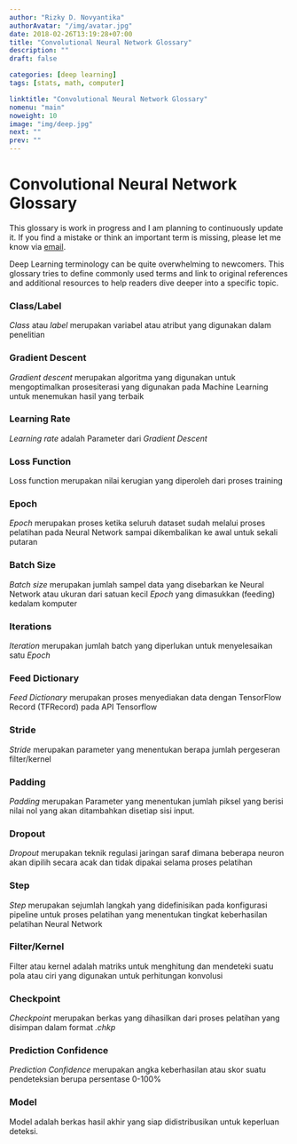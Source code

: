 ```yaml
---
author: "Rizky D. Novyantika"
authorAvatar: "/img/avatar.jpg"
date: 2018-02-26T13:19:28+07:00
title: "Convolutional Neural Network Glossary"
description: ""
draft: false

categories: [deep learning]
tags: [stats, math, computer]

linktitle: "Convolutional Neural Network Glossary"
nomenu: "main"
noweight: 10
image: "img/deep.jpg"
next: ""
prev: ""
---
```


# Convolutional Neural Network Glossary

This glossary is work in progress and I am planning to continuously update it. If you find a mistake or think an important term is missing, please let me know via [email](https://rizkynovyantika.github.io/about/).

Deep Learning terminology can be quite overwhelming to newcomers. This glossary tries to define commonly used terms and link to original references and additional resources to help readers dive deeper into a specific topic.

### Class/Label
_Class_ atau _label_ merupakan variabel atau atribut yang digunakan dalam penelitian

### Gradient Descent
_Gradient descent_ merupakan algoritma yang digunakan untuk mengoptimalkan prosesiterasi yang digunakan pada Machine Learning untuk menemukan hasil yang terbaik

### Learning Rate
_Learning rate_ adalah Parameter dari _Gradient Descent_ 

### Loss Function 
Loss function merupakan nilai kerugian yang diperoleh dari proses training

### Epoch
_Epoch_ merupakan proses ketika seluruh dataset sudah melalui proses pelatihan pada Neural Network sampai dikembalikan ke awal untuk sekali putaran

### Batch Size
_Batch size_ merupakan jumlah sampel data yang disebarkan ke Neural Network atau ukuran dari satuan kecil _Epoch_ yang dimasukkan (feeding) kedalam komputer 

### Iterations
_Iteration_ merupakan jumlah batch yang diperlukan untuk menyelesaikan satu _Epoch_

### Feed Dictionary
_Feed Dictionary_ merupakan proses menyediakan data dengan TensorFlow Record (TFRecord) pada API Tensorflow

### Stride
_Stride_ merupakan parameter yang menentukan berapa jumlah pergeseran filter/kernel

### Padding
_Padding_ merupakan Parameter yang menentukan jumlah piksel yang berisi nilai nol yang akan ditambahkan disetiap sisi input.

### Dropout
_Dropout_ merupakan teknik regulasi jaringan saraf dimana beberapa neuron akan dipilih secara acak dan tidak dipakai selama proses pelatihan

### Step 
_Step_ merupakan sejumlah langkah yang didefinisikan pada konfigurasi pipeline untuk proses pelatihan yang menentukan tingkat keberhasilan pelatihan Neural Network 

### Filter/Kernel
Filter atau kernel adalah matriks untuk menghitung dan mendeteki suatu pola atau ciri yang digunakan untuk perhitungan konvolusi

### Checkpoint
_Checkpoint_ merupakan berkas yang dihasilkan dari proses pelatihan yang disimpan dalam format _.chkp_

### Prediction Confidence
_Prediction Confidence_ merupakan angka keberhasilan atau skor suatu pendeteksian berupa persentase 0-100%

### Model
Model adalah berkas hasil akhir yang siap didistribusikan untuk keperluan deteksi.